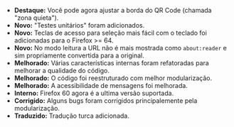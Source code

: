 * **Destaque:** Você pode agora ajustar a borda do QR Code (chamada "zona quieta").
* **Novo:** "Testes unitários" foram adicionados.
* **Novo:** Teclas de acesso para seleção mais fácil com o teclado foi adicionadas para o Firefox >= 64.
* **Novo:** No modo leitura a URL não é mais mostrada como `about:reader` e sim propriamente convertida para a original.
* **Melhorado:** Várias características internas foram refatoradas para melhorar a qualidade do código.
* **Melhorado:** O código foi reestruturado com melhor modularização.
* **Melhorado:** A acessibilidade de mensagens foi melhorada.
* **Interno:** Firefox 60 agora é a ultima versão suportada.
* **Corrigido:** Alguns bugs foram corrigidos principalemente pela modularização.
* **Traduzido:** Tradução turca adicionada.
